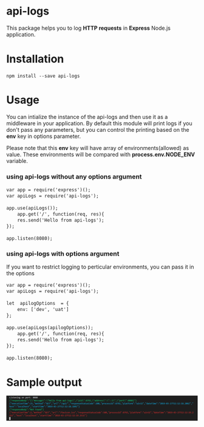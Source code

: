 # api-logs

This package helps you to log **HTTP requests** in **Express** Node.js application.


# Installation

    npm install --save api-logs

# Usage

You can intialize the instance of the api-logs and then use it as a middleware in your application. By default this module will print logs if you don't pass any parameters, but you can control the printing based on the **env** key in options parameter.

Please note that this **env** key will have array of environments(allowed) as value. These environments will be compared with **process.env.NODE_ENV** variable. 

### using api-logs without any options argument

    var app = require('express')();
    var apiLogs = require('api-logs');
    
    app.use(apiLogs());
	    app.get('/', function(req, res){
		res.send('Hello from api-logs');
	});
	
	app.listen(8080);

### using api-logs with options argument
If you want to restrict logging to perticular environments, you can pass it in the options

    var app = require('express')();
    var apiLogs = require('api-logs');
    
    let  apilogOptions  = {
	    env: ['dev', 'uat']
    };
    
    app.use(apiLogs(apilogOptions));
	    app.get('/', function(req, res){
		res.send('Hello from api-logs');
	});
	
	app.listen(8080);


# Sample output

![api-logs sample output](api-logs.PNG)